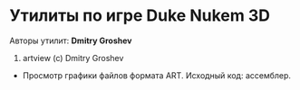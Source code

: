 ﻿# Утилиты по игре Duke Nukem 3D

Авторы утилит: **Dmitry Groshev**

1. artview (c) Dmitry Groshev
 * Просмотр графики файлов формата ART. Исходный код: ассемблер.